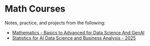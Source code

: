 # Math Courses

Notes, practice, and projects from the following: 
* [Mathematics - Basics to Advanced for Data Science And GenAI](https://www.udemy.com/course/mathematics-basics-to-advanced-for-data-science-and-ml)
* [Statistics for AI Data Science and Business Analysis - 2025](https://www.udemy.com/course/statistics-probability-for-data-science)